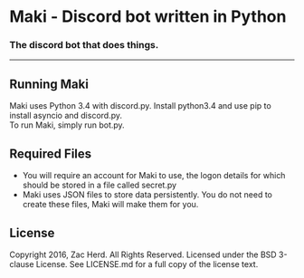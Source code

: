 # Maki - Discord bot written in Python
### The discord bot that does things.

---

## Running Maki
Maki uses Python 3.4 with discord.py. Install python3.4 and use pip to install asyncio and discord.py.  
To run Maki, simply run bot.py.

## Required Files
- You will require an account for Maki to use, the logon details for which should be stored in a file called secret.py
- Maki uses JSON files to store data persistently. You do not need to create these files, Maki will make them for you.

## License
Copyright 2016, Zac Herd.
All Rights Reserved.
Licensed under the BSD 3-clause License.
See LICENSE.md for a full copy of the license text.

